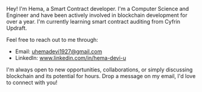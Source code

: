 Hey! I'm Hema, a Smart Contract developer. I'm a Computer Science and Engineer and have been actively involved in blockchain development for over a year.
I'm currently learning smart contract auditing from Cyfrin Updraft.

Feel free to reach out to me through:
- Email: uhemadevi1927@gmail.com
- LinkedIn: www.linkedin.com/in/hema-devi-u

I'm always open to new opportunities, collaborations, or simply discussing blockchain and its potential for hours. Drop a message on my email, I'd love to connect with you!
